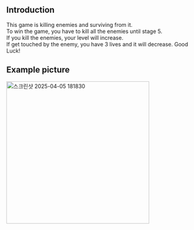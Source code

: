 ## Introduction
This game is killing enemies and surviving from it.  
To win the game, you have to kill all the enemies until stage 5.  
If you kill the enemies, your level will increase.  
If get touched by the enemy, you have 3 lives and it will decrease.  Good Luck!     
   
   
     
   
   
   
   
## Example picture
<img width="373" alt="스크린샷 2025-04-05 181830" src="https://github.com/user-attachments/assets/5181a4a0-a035-4cfe-b81e-d26b2ebac922" />
